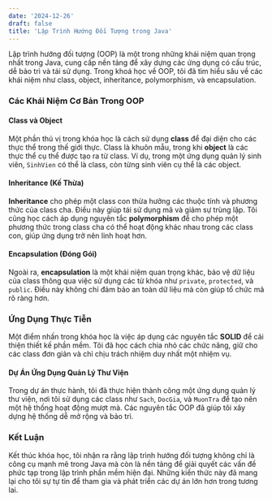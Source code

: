 ```yaml
---
date: '2024-12-26'
draft: false
title: 'Lập Trình Hướng Đối Tượng trong Java'
---
```


Lập trình hướng đối tượng (OOP) là một trong những khái niệm quan trọng nhất trong Java, cung cấp nền tảng để xây dựng các ứng dụng có cấu trúc, dễ bảo trì và tái sử dụng. Trong khoá học về OOP, tôi đã tìm hiểu sâu về các khái niệm như class, object, inheritance, polymorphism, và encapsulation.

### Các Khái Niệm Cơ Bản Trong OOP

#### Class và Object
Một phần thú vị trong khóa học là cách sử dụng **class** để đại diện cho các thực thể trong thế giới thực. Class là khuôn mẫu, trong khi **object** là các thực thể cụ thể được tạo ra từ class. Ví dụ, trong một ứng dụng quản lý sinh viên, `SinhVien` có thể là class, còn từng sinh viên cụ thể là các object.

#### Inheritance (Kế Thừa)
**Inheritance** cho phép một class con thừa hưởng các thuộc tính và phương thức của class cha. Điều này giúp tái sử dụng mã và giảm sự trùng lặp. Tôi cũng học cách áp dụng nguyên tắc **polymorphism** để cho phép một phương thức trong class cha có thể hoạt động khác nhau trong các class con, giúp ứng dụng trở nên linh hoạt hơn.

#### Encapsulation (Đóng Gói)
Ngoài ra, **encapsulation** là một khái niệm quan trọng khác, bảo vệ dữ liệu của class thông qua việc sử dụng các từ khóa như `private`, `protected`, và `public`. Điều này không chỉ đảm bảo an toàn dữ liệu mà còn giúp tổ chức mã rõ ràng hơn.

### Ứng Dụng Thực Tiễn
Một điểm nhấn trong khóa học là việc áp dụng các nguyên tắc **SOLID** để cải thiện thiết kế phần mềm. Tôi đã học cách chia nhỏ các chức năng, giữ cho các class đơn giản và chỉ chịu trách nhiệm duy nhất một nhiệm vụ. 

#### Dự Án Ứng Dụng Quản Lý Thư Viện
Trong dự án thực hành, tôi đã thực hiện thành công một ứng dụng quản lý thư viện, nơi tôi sử dụng các class như `Sach`, `DocGia`, và `MuonTra` để tạo nên một hệ thống hoạt động mượt mà. Các nguyên tắc OOP đã giúp tôi xây dựng hệ thống dễ mở rộng và bảo trì.

### Kết Luận
Kết thúc khóa học, tôi nhận ra rằng lập trình hướng đối tượng không chỉ là công cụ mạnh mẽ trong Java mà còn là nền tảng để giải quyết các vấn đề phức tạp trong lập trình phần mềm hiện đại. Những kiến thức này đã mang lại cho tôi sự tự tin để tham gia và phát triển các dự án lớn hơn trong tương lai.
